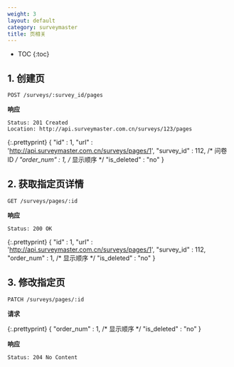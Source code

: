 ```yaml
---
weight: 3
layout: default
category: surveymaster
title: 页相关
---
```


* TOC
{:toc}

## 1. 创建页

    POST /surveys/:survey_id/pages

**响应**

    Status: 201 Created
    Location: http://api.surveymaster.com.cn/surveys/123/pages

{:.prettyprint}
    {
      "id" : 1,
      "url" : 'http://api.surveymaster.com.cn/surveys/pages/1',
      "survey_id" : 112,    /* 问卷ID */
      "order_num" : 1,   /* 显示顺序 */
      "is_deleted" : "no"
    }


## 2. 获取指定页详情

    GET /surveys/pages/:id

**响应**

    Status: 200 OK

{:.prettyprint}
    {
        "id" : 1,
        "url" : 'http://api.surveymaster.com.cn/surveys/pages/1',
        "survey_id" : 112,
        "order_num" : 1,   /* 显示顺序 */
        "is_deleted" : "no"
    }


## 3. 修改指定页

    PATCH /surveys/pages/:id

**请求**

{:.prettyprint}
    {
        "order_num" : 1,   /* 显示顺序 */
        "is_deleted" : "no"
    }


**响应**

    Status: 204 No Content
